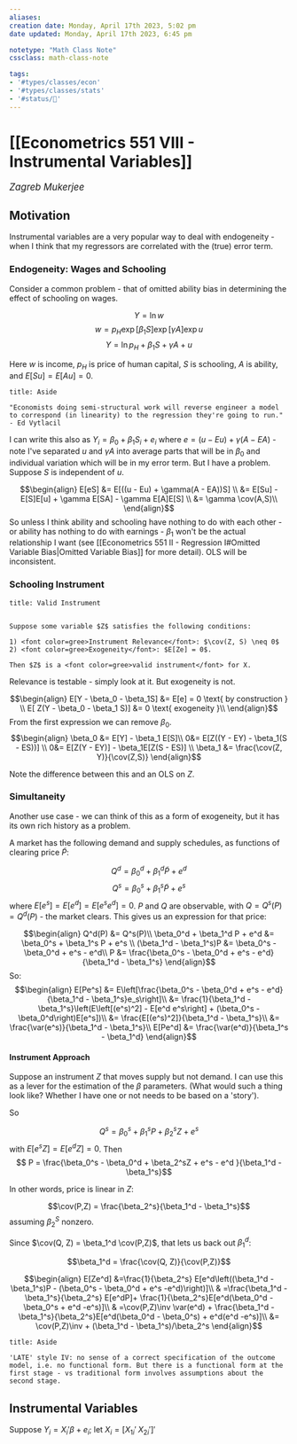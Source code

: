```yaml
---
aliases:
creation date: Monday, April 17th 2023, 5:02 pm
date updated: Monday, April 17th 2023, 6:45 pm

notetype: "Math Class Note"
cssclass: math-class-note

tags: 
- '#types/classes/econ'
- '#types/classes/stats'
- '#status/🚧'
---
```


# [[Econometrics 551 VIII - Instrumental Variables]]
<span style = "font-size:120%"><i >Zagreb Mukerjee </i></span>

## Motivation

Instrumental variables are a very popular way to deal with endogeneity - when I think that my regressors are correlated with the (true) error term.

### Endogeneity: Wages and Schooling

Consider a common problem - that of omitted ability bias in determining the effect of schooling on wages. 

$$ Y = \ln w $$
$$ w = p_H \exp[\beta_1 S] \exp[\gamma A] \exp u $$
$$ Y = \ln p_H + \beta_1 S + \gamma A + u$$

Here $w$ is income, $p_H$ is price of human capital, $S$ is schooling, $A$ is ability, and $E[Su] = E[Au] = 0$. 

```ad-note
title: Aside

"Economists doing semi-structural work will reverse engineer a model to correspond (in linearity) to the regression they're going to run." - Ed Vytlacil
```

I can write this also as $Y_i = \beta_0 + \beta_1 S_i + e_i$ where $e = (u - Eu) + \gamma(A - EA)$ - note I've separated $u$ and $\gamma A$ into average parts that will be in $\beta_0$ and individual variation which will be in my error term. But I have a problem. Suppose $S$ is independent of $u$.  

$$\begin{align}
E[eS] &= E[((u - Eu) + \gamma(A - EA))S] \\
&= E[Su] - E[S]E[u] + \gamma E[SA] - \gamma E[A]E[S] \\
&= \gamma \cov(A,S)\\
\end{align}$$So unless I think ability and schooling have nothing to do with each other - or ability has nothing to do with earnings - $\beta_1$ won't be the actual relationship I want (see [[Econometrics 551 II - Regression I#Omitted Variable Bias|Omitted Variable Bias]] for more detail). OLS will be inconsistent. 


### Schooling Instrument

```ad-important
title: Valid Instrument 


Suppose some variable $Z$ satisfies the following conditions: 

1) <font color=gree>Instrument Relevance</font>: $\cov(Z, S) \neq 0$ 
2) <font color=gree>Exogeneity</font>: $E[Ze] = 0$. 

Then $Z$ is a <font color=gree>valid instrument</font> for X.
```

Relevance is testable - simply look at it. But exogeneity is not. 

$$\begin{align}
E[Y - \beta_0 - \beta_1S] &= E[e] = 0 \text{ by construction } \\
E[ Z(Y - \beta_0 - \beta_1 S)] &= 0 \text{ exogeneity }\\
\end{align}$$ 
From the first expression we can remove $\beta_0$. 
$$\begin{align}
\beta_0 &= E[Y] - \beta_1 E[S]\\
0&= E[Z((Y - EY) - \beta_1(S - ES))] \\
0&= E[Z(Y - EY)] - \beta_1E[Z(S - ES)] \\
\beta_1 &= \frac{\cov(Z, Y)}{\cov(Z,S)}
\end{align}$$

Note the difference between this and an OLS on $Z$. 

### Simultaneity
Another use case - we can think of this as a form of exogeneity, but it has its own rich history as a problem. 

A market has the following demand and supply schedules, as functions of clearing price $\tilde P$:

$$ Q^d = \beta_0^d + \beta_1^d \widetilde P + e^d $$
$$ Q^s = \beta_0^s + \beta_1^s \widetilde P + e^s $$
where $E[e^s] = E[e^d] = E[e^se^d] = 0$. $P$ and $Q$ are observable, with $Q = Q^s(P) = Q^d(P)$ - the market clears. This gives us an expression for that price: 

$$\begin{align}
Q^d(P) &= Q^s(P)\\
\beta_0^d + \beta_1^d P + e^d &=  \beta_0^s + \beta_1^s  P + e^s \\
(\beta_1^d - \beta_1^s)P &= \beta_0^s - \beta_0^d + e^s - e^d\\
P &= \frac{\beta_0^s - \beta_0^d + e^s - e^d}{\beta_1^d - \beta_1^s}
\end{align}$$
So: 
$$\begin{align}
E[Pe^s] &= E\left[\frac{\beta_0^s - \beta_0^d + e^s - e^d}{\beta_1^d - \beta_1^s}e_s\right]\\
&= \frac{1}{\beta_1^d - \beta_1^s}\left(E\left[(e^s)^2] - E[e^d e^s\right] + (\beta_0^s - \beta_0^d\right)E[e^s])\\
&= \frac{E[(e^s)^2]}{\beta_1^d - \beta_1^s}\\
&= \frac{\var(e^s)}{\beta_1^d - \beta_1^s}\\
E[Pe^d] &= \frac{\var(e^d)}{\beta_1^s - \beta_1^d}
\end{align}$$

#### Instrument Approach

Suppose an instrument $Z$ that moves supply but not demand. I can use this as a lever for the estimation of the $\beta$ parameters. (What would such a thing look like? Whether I have one or not needs to be based on a 'story'). 

So 

$$ Q^s = \beta_0^s + \beta_1^s P + \beta_2^s Z+  e^s$$ with $E[e^sZ] = E[e^dZ] = 0$. 
Then 
$$ P = \frac{\beta_0^s - \beta_0^d + \beta_2^sZ + e^s - e^d }{\beta_1^d - \beta_1^s}$$

In other words, price is linear in $Z$: 

$$\cov(P,Z) = \frac{\beta_2^s}{\beta_1^d - \beta_1^s}$$
assuming $\beta_2^S$ nonzero. 

Since $\cov(Q, Z) = \beta_1^d \cov(P,Z)$, that lets us back out $\beta_1^d$:

$$\beta_1^d = \frac{\cov(Q, Z)}{\cov(P,Z)}$$

$$\begin{align}
E[Ze^d] &=\frac{1}{\beta_2^s} E[e^d\left((\beta_1^d - \beta_1^s)P -  (\beta_0^s - \beta_0^d + e^s -e^d)\right)]\\
& =\frac{\beta_1^d - \beta_1^s}{\beta_2^s} E[e^dP]+  \frac{1}{\beta_2^s}E[e^d(\beta_0^d - \beta_0^s + e^d -e^s)]\\
& =\cov(P,Z)\inv \var(e^d)  + \frac{\beta_1^d - \beta_1^s}{\beta_2^s}E[e^d(\beta_0^d - \beta_0^s) + e^d(e^d -e^s)]\\
&= \cov(P,Z)\inv + (\beta_1^d - \beta_1^s)/\beta_2^s
\end{align}$$


```ad-note
title: Aside

'LATE' style IV: no sense of a correct specification of the outcome model, i.e. no functional form. But there is a functional form at the first stage - vs traditional form involves assumptions about the second stage. 

```


## Instrumental Variables 


Suppose $Y_i = X_i' \beta + e_i$; let $X_i = [X_{1i}' \; X_{2i} ']'$ 